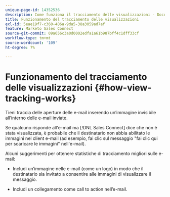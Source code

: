 ```yaml
---
unique-page-id: 14352536
description: Come funziona il tracciamento delle visualizzazioni - Documentazione di Marketo - Documentazione del prodotto
title: Funzionamento del tracciamento delle visualizzazioni
exl-id: 5eae19f7-c360-486a-9da5-38a3059ad7af
feature: Marketo Sales Connect
source-git-commit: 09a656c3a0d0002edfa1a61b987bff4c1dff33cf
workflow-type: tm+mt
source-wordcount: '109'
ht-degree: 7%

---
```


# Funzionamento del tracciamento delle visualizzazioni {#how-view-tracking-works}

Tieni traccia delle aperture delle e-mail inserendo un’immagine invisibile all’interno delle e-mail inviate.

Se qualcuno risponde all&#39;e-mail ma [!DNL Sales Connect] dice che non è stata visualizzata, è probabile che il destinatario non abbia abilitato le immagini nel client e-mail (ad esempio, fai clic sul messaggio &quot;fai clic qui per scaricare le immagini&quot; nell&#39;e-mail).

Alcuni suggerimenti per ottenere statistiche di tracciamento migliori sulle e-mail:

* Includi un’immagine nelle e-mail (come un logo) in modo che il destinatario sia invitato a consentire alle immagini di visualizzare il messaggio.

* Includi un collegamento come call to action nell’e-mail.
